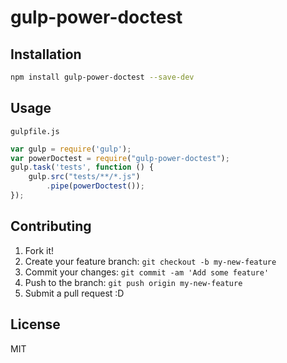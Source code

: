 # gulp-power-doctest


## Installation

``` sh
npm install gulp-power-doctest --save-dev
```

## Usage

`gulpfile.js`

``` js
var gulp = require('gulp');
var powerDoctest = require("gulp-power-doctest");
gulp.task('tests', function () {
    gulp.src("tests/**/*.js")
        .pipe(powerDoctest());
});
```

## Contributing

1. Fork it!
2. Create your feature branch: `git checkout -b my-new-feature`
3. Commit your changes: `git commit -am 'Add some feature'`
4. Push to the branch: `git push origin my-new-feature`
5. Submit a pull request :D

## License

MIT